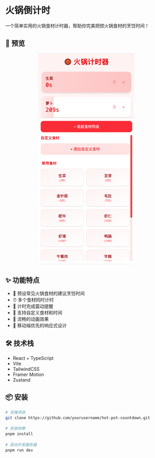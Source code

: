 # 火锅倒计时

一个简单实用的火锅食材计时器，帮助你完美把控火锅食材的烹饪时间！

## 📱 预览

<div align="center">
  <img src="./src/assets/preview.png" alt="预览" width="300" />
</div>

## ✨ 功能特点

- 🍖 预设常见火锅食材的建议烹饪时间
- ⏰ 多个食材同时计时
- 🔔 计时完成震动提醒
- 📝 支持自定义食材和时间
- 💫 流畅的动画效果
- 📱 移动端优先的响应式设计

## 🛠️ 技术栈

- React + TypeScript
- Vite
- TailwindCSS
- Framer Motion
- Zustand

## 📦 安装

```bash
# 克隆项目
git clone https://github.com/yourusername/hot-pot-countdown.git

# 安装依赖
pnpm install

# 启动开发服务器
pnpm run dev
